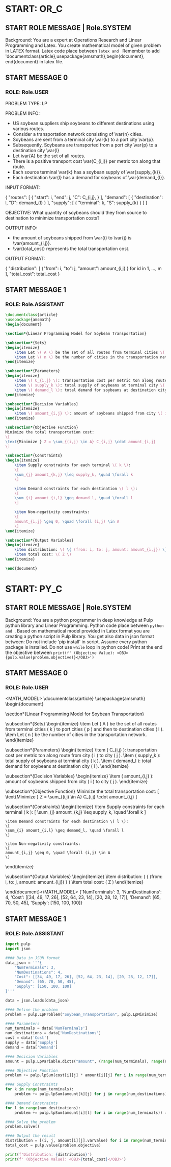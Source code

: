 # START: OR_C 
## START ROLE MESSAGE | Role.SYSTEM 
Background: You are a expert at Operations Research and Linear Programming and Latex. You create mathematical model of given problem in LATEX format. Latex code place between ```latex and ``` Remember to add 'documentclass{article},usepackage{amsmath},begin{document}, end{document} in latex file. 
## START MESSAGE 0 
### ROLE: Role.USER
<DESCRIPTION>
PROBLEM TYPE: LP

PROBLEM INFO:

- US soybean suppliers ship soybeans to different destinations using various routes.
- Consider a transportation network consisting of \var{n} cities.
- Soybeans are sent from a terminal city \var{k} to a port city \var{p}.
- Subsequently, Soybeans are transported from a port city \var{p} to a destination city \var{l}
- Let \var{A} be the set of all routes. 
- There is a positive transport cost \var{C_{i,j}} per metric ton along that route.
- Each source terminal \var{k} has a soybean supply of \var{supply_{k}}. 
- Each destination \var{l} has a demand for soybeans of \var{demand_{l}}.

INPUT FORMAT: 

{
    "routes": [
       {
        "start": i,
        "end": j,
        "C": C_{i,j},
       }
    ],
    "demand": [
        {
            "destination": l,
            "D": demand_{l}
        }
    ],
    "supply": [
        {
            "terminal": k,
            "S": supply_{k}
        }
    ]
}

OBJECTIVE: What quantity of soybeans should they from source to destination to minimize transportation costs?

OUTPUT INFO:

- the amount of soybeans shipped from \var{i} to \var{j} is \var{amount_{i,j}}.
- \var{total_cost} represents the total transportation cost.

OUTPUT FORMAT:

{
    "distribution": [
        {"from": i,
         "to": j,
         "amount": amount_{i,j}
        }
        for id in 1, ..., m
    ],
    "total_cost": total_cost
}


</DESCRIPTION>


## START MESSAGE 1 
### ROLE: Role.ASSISTANT
```latex
\documentclass{article}
\usepackage{amsmath}
\begin{document}

\section*{Linear Programming Model for Soybean Transportation}

\subsection*{Sets}
\begin{itemize}
    \item Let \( A \) be the set of all routes from terminal cities \( k \) to port cities \( p \) and then to destination cities \( l \).
    \item Let \( n \) be the number of cities in the transportation network.
\end{itemize}

\subsection*{Parameters}
\begin{itemize}
    \item \( C_{i,j} \): transportation cost per metric ton along route from city \( i \) to city \( j \).
    \item \( supply_k \): total supply of soybeans at terminal city \( k \).
    \item \( demand_l \): total demand for soybeans at destination city \( l \).
\end{itemize}

\subsection*{Decision Variables}
\begin{itemize}
    \item \( amount_{i,j} \): amount of soybeans shipped from city \( i \) to city \( j \).
\end{itemize}

\subsection*{Objective Function}
Minimize the total transportation cost:
\[
\text{Minimize } Z = \sum_{(i,j) \in A} C_{i,j} \cdot amount_{i,j}
\]

\subsection*{Constraints}
\begin{itemize}
    \item Supply constraints for each terminal \( k \):
    \[
    \sum_{j} amount_{k,j} \leq supply_k, \quad \forall k
    \]

    \item Demand constraints for each destination \( l \):
    \[
    \sum_{i} amount_{i,l} \geq demand_l, \quad \forall l
    \]

    \item Non-negativity constraints:
    \[
    amount_{i,j} \geq 0, \quad \forall (i,j) \in A
    \]
\end{itemize}

\subsection*{Output Variables}
\begin{itemize}
    \item distribution: \( \{ (from: i, to: j, amount: amount_{i,j}) \} \)
    \item total cost: \( Z \)
\end{itemize}

\end{document}
```

# START: PY_C 
## START ROLE MESSAGE | Role.SYSTEM 
Background: You are a python programmer in deep knowledge at Pulp python library and Linear Programming. Python code place between ```python and ```. Based on mathematical model provided in Latex format you are creating a python script in Pulp library. You get also data in json format between: <DATA></DATA> Do not include 'pip install' in script. Assume every python package is installed. Do not use `while` loop in python code! Print at the end the objective between <OBJ></OBJ> `print(f' (Objective Value): <OBJ>{pulp.value(problem.objective)}</OBJ>')` 
## START MESSAGE 0 
### ROLE: Role.USER
<MATH_MODEL>
\documentclass{article}
\usepackage{amsmath}
\begin{document}

\section*{Linear Programming Model for Soybean Transportation}

\subsection*{Sets}
\begin{itemize}
    \item Let \( A \) be the set of all routes from terminal cities \( k \) to port cities \( p \) and then to destination cities \( l \).
    \item Let \( n \) be the number of cities in the transportation network.
\end{itemize}

\subsection*{Parameters}
\begin{itemize}
    \item \( C_{i,j} \): transportation cost per metric ton along route from city \( i \) to city \( j \).
    \item \( supply_k \): total supply of soybeans at terminal city \( k \).
    \item \( demand_l \): total demand for soybeans at destination city \( l \).
\end{itemize}

\subsection*{Decision Variables}
\begin{itemize}
    \item \( amount_{i,j} \): amount of soybeans shipped from city \( i \) to city \( j \).
\end{itemize}

\subsection*{Objective Function}
Minimize the total transportation cost:
\[
\text{Minimize } Z = \sum_{(i,j) \in A} C_{i,j} \cdot amount_{i,j}
\]

\subsection*{Constraints}
\begin{itemize}
    \item Supply constraints for each terminal \( k \):
    \[
    \sum_{j} amount_{k,j} \leq supply_k, \quad \forall k
    \]

    \item Demand constraints for each destination \( l \):
    \[
    \sum_{i} amount_{i,l} \geq demand_l, \quad \forall l
    \]

    \item Non-negativity constraints:
    \[
    amount_{i,j} \geq 0, \quad \forall (i,j) \in A
    \]
\end{itemize}

\subsection*{Output Variables}
\begin{itemize}
    \item distribution: \( \{ (from: i, to: j, amount: amount_{i,j}) \} \)
    \item total cost: \( Z \)
\end{itemize}

\end{document}</MATH_MODEL>
<DATA>
{'NumTerminals': 3, 'NumDestinations': 4, 'Cost': [[34, 49, 17, 26], [52, 64, 23, 14], [20, 28, 12, 17]], 'Demand': [65, 70, 50, 45], 'Supply': [150, 100, 100]}</DATA>


## START MESSAGE 1 
### ROLE: Role.ASSISTANT
```python
import pulp
import json

#### Data in JSON format
data_json = '''{
    "NumTerminals": 3, 
    "NumDestinations": 4, 
    "Cost": [[34, 49, 17, 26], [52, 64, 23, 14], [20, 28, 12, 17]], 
    "Demand": [65, 70, 50, 45], 
    "Supply": [150, 100, 100]
}'''

data = json.loads(data_json)

#### Define the problem
problem = pulp.LpProblem("Soybean_Transportation", pulp.LpMinimize)

#### Parameters
num_terminals = data['NumTerminals']
num_destinations = data['NumDestinations']
cost = data['Cost']
supply = data['Supply']
demand = data['Demand']

#### Decision Variables
amount = pulp.LpVariable.dicts("amount", (range(num_terminals), range(num_destinations)), lowBound=0)

#### Objective Function
problem += pulp.lpSum(cost[i][j] * amount[i][j] for i in range(num_terminals) for j in range(num_destinations)), "Total_Cost"

#### Supply Constraints
for k in range(num_terminals):
    problem += pulp.lpSum(amount[k][j] for j in range(num_destinations)) <= supply[k], f"Supply_Constraint_{k}"

#### Demand Constraints
for l in range(num_destinations):
    problem += pulp.lpSum(amount[i][l] for i in range(num_terminals)) >= demand[l], f"Demand_Constraint_{l}"

#### Solve the problem
problem.solve()

#### Output the result
distribution = [(i, j, amount[i][j].varValue) for i in range(num_terminals) for j in range(num_destinations)]
total_cost = pulp.value(problem.objective)

print(f'Distribution: {distribution}')
print(f' (Objective Value): <OBJ>{total_cost}</OBJ>')
```

